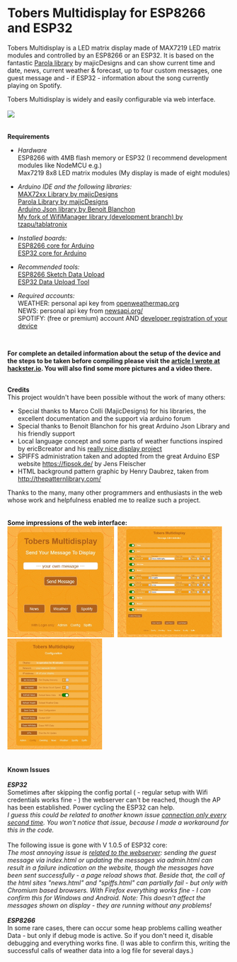 # Tobers Multidisplay for ESP8266 and ESP32
Tobers Multidisplay is a LED matrix display made of MAX7219 LED matrix modules and controlled by an ESP8266 or an ESP32. It is based on the fantastic [Parola library](https://github.com/MajicDesigns/MD_MAX72XX) by majicDesigns and can show current time and date, news, current weather & forecast, up to four custom messages, one guest message and - if ESP32 - information about the song currently playing on Spotify.

Tobers Multidisplay is widely and easily configurable via web interface.<br><br>
<img src="showcase/Multidisplay_final.jpg" width="500">
<br><br>


**Requirements**<br>
* *Hardware*<br>
ESP8266 with 4MB flash memory or ESP32 (I recommend development modules like NodeMCU e.g.)<br>
Max7219 8x8 LED matrix modules (My display is made of eight modules)<br>

* *Arduino IDE and the following libraries:*<br>
[MAX72xx Library by majicDesigns](https://github.com/MajicDesigns/MD_MAX72XX)<br>
[Parola Library by majicDesigns](https://github.com/MajicDesigns/MD_Parola)<br>
[Arduino Json library by Benoit Blanchon](https://github.com/bblanchon/ArduinoJson)<br>
[My fork of WifiManager library (development branch) by tzapu/tablatronix](https://github.com/ElToberino/WiFiManager_for_Multidisplay)<br>

* *Installed boards:*<br>
[ESP8266 core for Arduino](https://github.com/esp8266/Arduino)<br>
[ESP32 core for Arduino](https://github.com/espressif/arduino-esp32)<br>

* *Recommended tools:*<br>
[ESP8266 Sketch Data Upload](https://github.com/esp8266/arduino-esp8266fs-plugin)<br>
[ESP32 Data Upload Tool](https://github.com/me-no-dev/arduino-esp32fs-plugin)<br>

* *Required accounts:*<br>
WEATHER: personal api key from [openweathermap.org](https://openweathermap.org/)<br>
NEWS: personal api key from [newsapi.org/](https://newsapi.org/)<br>
SPOTIFY: (free or premium) account AND [developer registration of your device](https://developer.spotify.com/dashboard/)<br>
<br>

**For complete an detailed information about the setup of the device and the steps to be taken before compiling please visit the [article I wrote at hackster.io](https://www.hackster.io/eltoberino/tobers-multidisplay-for-esp8266-and-esp32-17cac9). You will also find some more pictures and a video there.**<br><br>

**Credits**<br>
This project wouldn't have been possible without the work of many others:
* Special thanks to Marco Colli (MajicDesigns) for his libraries, the excellent documentation and the support via arduino forum
* Special thanks to Benoit Blanchon for his great Arduino Json Library and his friendly support
* Local language concept and some parts of weather functions inspired by ericBcreator and his [really nice display project](https://www.hackster.io/ericBcreator/1024-led-matrix-wifi-message-board-with-menu-web-interface-1b2666)
* SPIFFS administration taken and adopted from the great Arduino ESP website https://fipsok.de/ by Jens Fleischer
* HTML background pattern graphic by Henry Daubrez, taken from http://thepatternlibrary.com/ <br>

Thanks to the many, many other programmers and enthusiasts in the web whose work and helpfulness enabled me to realize such a project.<br>
<br><br>
**Some impressions of the web interface:**<br>
<img src="showcase/public.jpg" height="250">&nbsp;&nbsp;<img src="showcase/admin.jpg" height="250">&nbsp;&nbsp;<img src="showcase/config.jpg" height="250">
<br>
<br><br>
**Known Issues**<br>
<br>
***ESP32***<br>
Sometimes after skipping the config portal ( - regular setup with Wifi credentials works fine - ) the webserver can't be reached, though the AP has been established. Power cycling the ESP32 can help. <br>
*I guess this could be related to another known issue [connection only every second time](https://github.com/espressif/arduino-esp32/issues/2501#). You won't notice that issue, because I made a workaround for this in the code.*<br>
<br>
The following issue is gone with V 1.0.5 of ESP32 core:<br>
*The most annoying issue is [related to the webserver](https://github.com/espressif/arduino-esp32/issues/1921): sending the guest message via index.html or updating the messages via admin.html can result in a failure indication on the website, though the messages have been sent successfully - a page reload shows that. Beside that, the call of the html sites "news.html" and "spiffs.html" can partially fail - but only with Chromium based browsers. With Firefox everything works fine - I can confirm this for Windows and Android. Note: This doesn't affect the messages shown on display - they are running without any problems!*<br>
<br>
***ESP8266***<br>
In some rare cases, there can occur some heap problems calling weather Data - but only if debug mode is active. So if you don't need it, disable debugging and everything works fine. (I was able to confirm this, writing the successful calls of weather data into a log file for several days.)
